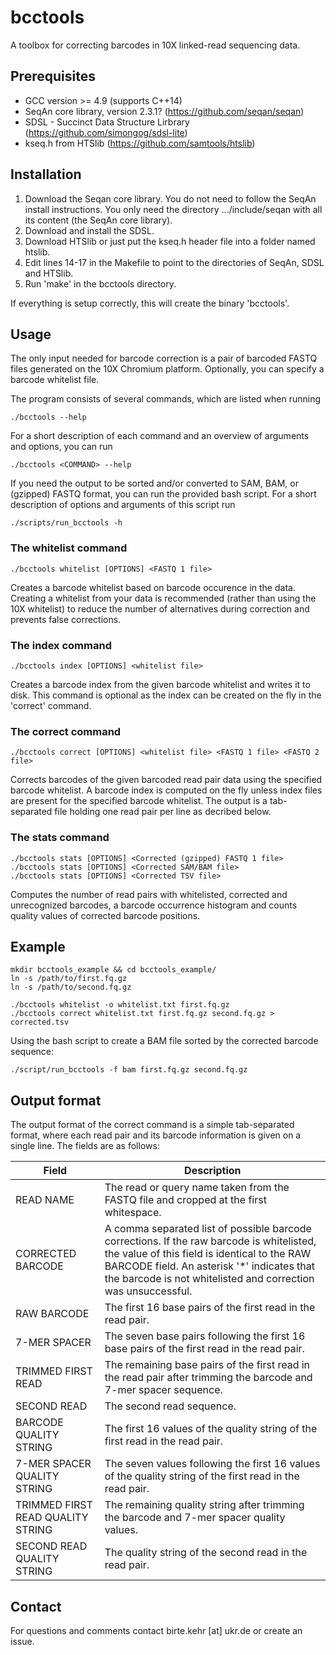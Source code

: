 bcctools
=======

A toolbox for correcting barcodes in 10X linked-read sequencing data.




Prerequisites
-------------

* GCC version >= 4.9 (supports C++14)
* SeqAn core library, version 2.3.1? (https://github.com/seqan/seqan)
* SDSL - Succinct Data Structure Lirbrary (https://github.com/simongog/sdsl-lite)
* kseq.h from HTSlib (https://github.com/samtools/htslib)




Installation
------------

1. Download the Seqan core library. You do not need to follow the SeqAn install instructions. You only need the directory .../include/seqan with all its content (the SeqAn core library).
2. Download and install the SDSL.
3. Download HTSlib or just put the kseq.h header file into a folder named htslib.
3. Edit lines 14-17 in the Makefile to point to the directories of SeqAn, SDSL and HTSlib.
4. Run 'make' in the bcctools directory.

If everything is setup correctly, this will create the binary 'bcctools'.




Usage
-----

The only input needed for barcode correction is a pair of barcoded FASTQ files generated on the 10X Chromium platform.
Optionally, you can specify a barcode whitelist file.

The program consists of several commands, which are listed when running

    ./bcctools --help

For a short description of each command and an overview of arguments and options, you can run

    ./bcctools <COMMAND> --help

If you need the output to be sorted and/or converted to SAM, BAM, or (gzipped) FASTQ format, you can run the provided bash script. For a short description of options and arguments of this script run

    ./scripts/run_bcctools -h

### The whitelist command

    ./bcctools whitelist [OPTIONS] <FASTQ 1 file>

Creates a barcode whitelist based on barcode occurence in the data.
Creating a whitelist from your data is recommended (rather than using the 10X whitelist) to reduce the number of alternatives during correction and prevents false corrections.

### The index command

    ./bcctools index [OPTIONS] <whitelist file>

Creates a barcode index from the given barcode whitelist and writes it to disk. This command is optional as the index can be created on the fly in the 'correct' command.

### The correct command

    ./bcctools correct [OPTIONS] <whitelist file> <FASTQ 1 file> <FASTQ 2 file>

Corrects barcodes of the given barcoded read pair data using the specified barcode whitelist. A barcode index is computed on the fly unless index files are present for the specified barcode whitelist. The output is a tab-separated file holding one read pair per line as decribed below.

### The stats command

    ./bcctools stats [OPTIONS] <Corrected (gzipped) FASTQ 1 file>
    ./bcctools stats [OPTIONS] <Corrected SAM/BAM file>
    ./bcctools stats [OPTIONS] <Corrected TSV file>

Computes the number of read pairs with whitelisted, corrected and unrecognized barcodes, a barcode occurrence histogram and counts quality values of corrected barcode positions.




Example
-------

    mkdir bcctools_example && cd bcctools_example/
    ln -s /path/to/first.fq.gz
    ln -s /path/to/second.fq.gz

    ./bcctools whitelist -o whitelist.txt first.fq.gz
    ./bcctools correct whitelist.txt first.fq.gz second.fq.gz > corrected.tsv

Using the bash script to create a BAM file sorted by the corrected barcode sequence:

    ./script/run_bcctools -f bam first.fq.gz second.fq.gz


Output format
-------------

The output format of the correct command is a simple tab-separated format, where each read pair and its barcode information is given on a single line.
The fields are as follows:

Field | Description
--- | ---
READ NAME | The read or query name taken from the FASTQ file and cropped at the first whitespace. 
CORRECTED BARCODE | A comma separated list of possible barcode corrections. If the raw barcode is whitelisted, the value of this field is identical to the RAW BARCODE field. An asterisk '*' indicates that the barcode is not whitelisted and correction was unsuccessful.
RAW BARCODE | The first 16 base pairs of the first read in the read pair.
7-MER SPACER | The seven base pairs following the first 16 base pairs of the first read in the read pair.
TRIMMED FIRST READ | The remaining base pairs of the first read in the read pair after trimming the barcode and 7-mer spacer sequence.
SECOND READ | The second read sequence.
BARCODE QUALITY STRING | The first 16 values of the quality string of the first read in the read pair.
7-MER SPACER QUALITY STRING |  The seven values following the first 16 values of the quality string of the first read in the read pair.
TRIMMED FIRST READ QUALITY STRING | The remaining quality string after trimming the barcode and 7-mer spacer quality values.
SECOND READ QUALITY STRING | The quality string of the second read in the read pair.


Contact
-------

For questions and comments contact birte.kehr [at] ukr.de or create an issue.
